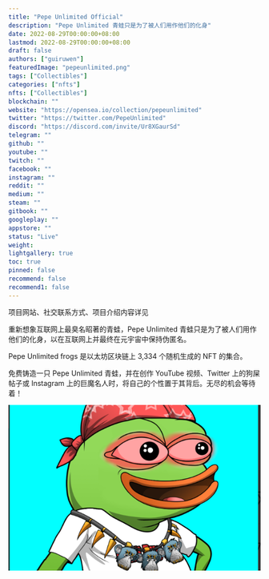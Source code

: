```yaml
---
title: "Pepe Unlimited Official"
description: "Pepe Unlimited 青蛙只是为了被人们用作他们的化身"
date: 2022-08-29T00:00:00+08:00
lastmod: 2022-08-29T00:00:00+08:00
draft: false
authors: ["guiruwen"]
featuredImage: "pepeunlimited.png"
tags: ["Collectibles"]
categories: ["nfts"]
nfts: ["Collectibles"]
blockchain: ""
website: "https://opensea.io/collection/pepeunlimited"
twitter: "https://twitter.com/PepeUnlimited"
discord: "https://discord.com/invite/Ur8XGaurSd"
telegram: ""
github: ""
youtube: ""
twitch: ""
facebook: ""
instagram: ""
reddit: ""
medium: ""
steam: ""
gitbook: ""
googleplay: ""
appstore: ""
status: "Live"
weight: 
lightgallery: true
toc: true
pinned: false
recommend: false
recommend1: false
---
```

项目网站、社交联系方式、项目介绍内容详见

重新想象互联网上最臭名昭著的青蛙，Pepe Unlimited 青蛙只是为了被人们用作他们的化身，以在互联网上并最终在元宇宙中保持伪匿名。

Pepe Unlimited frogs 是以太坊区块链上 3,334 个随机生成的 NFT 的集合。

免费铸造一只 Pepe Unlimited 青蛙，并在创作 YouTube 视频、Twitter 上的狗屎帖子或 Instagram 上的巨魔名人时，将自己的个性置于其背后。无尽的机会等待着！

![nft](01.png)